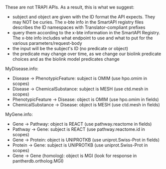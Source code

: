 These are not TRAPI APIs. As a result, this is what we suggest:

- subject and object are given with the ID format the API expects. They may NOT be curies. The x-bte info in the SmartAPI registry files describes the ID namespaces with Translator-compliant prefixes
- query them according to the x-bte information in the SmartAPI Registry. The x-bte info includes what endpoint to use and what to put for the various parameters/request-body
- the input will be the subject's ID (no predicate or object)
- the predicate may change over time, as we change our biolink predicate choices and as the biolink model predicates change

MyDisease.info:  
- Disease -> PhenotypicFeature: subject is OMIM (use hpo.omim in scopes)
- Disease -> ChemicalSubstance: subject is MESH (use ctd.mesh in scopes)
- PhenotypicFeature -> Disease: object is OMIM (use hpo.omim in fields)
- ChemicalSubstance -> Disease: object is MESH (use ctd.mesh in fields)

MyGene.info:  
- Gene -> Pathway: object is REACT (use pathway.reactome in fields)
- Pathway -> Gene: subject is REACT (use pathway.reactome.id in scopes)
- Gene -> Protein: object is UNIPROTKB (use uniprot.Swiss-Prot in fields)
- Protein -> Gene: subject is UNIPROTKB (use uniprot.Swiss-Prot in scopes)
- Gene -> Gene (homolog): object is MGI (look for response in pantherdb.ortholog.MGI)